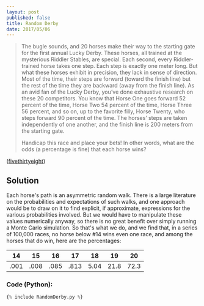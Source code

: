 ```yaml
---
layout: post
published: false
title: Random Derby
date: 2017/05/06
---
```


>The bugle sounds, and 20 horses make their way to the starting gate for the first annual Lucky Derby. These horses, all trained at the mysterious Riddler Stables, are special. Each second, every Riddler-trained horse takes one step. Each step is exactly one meter long. But what these horses exhibit in precision, they lack in sense of direction. Most of the time, their steps are forward (toward the finish line) but the rest of the time they are backward (away from the finish line). As an avid fan of the Lucky Derby, you’ve done exhaustive research on these 20 competitors. You know that Horse One goes forward 52 percent of the time, Horse Two 54 percent of the time, Horse Three 56 percent, and so on, up to the favorite filly, Horse Twenty, who steps forward 90 percent of the time. The horses’ steps are taken independently of one another, and the finish line is 200 meters from the starting gate.
>
>Handicap this race and place your bets! In other words, what are the odds (a percentage is fine) that each horse wins?

<!--more-->

([fivethirtyeight](https://fivethirtyeight.com/features/who-will-win-the-lucky-derby/))

## Solution

Each horse's path is an asymmetric random walk. There is a large literature on the probabilities and expectations of such walks, and one approach would be to draw on it to find explicit, if approximate, expressions for the various probabilities involved. But we would have to manipulate these values numerically anyway, so there is no great benefit over simply running a Monte Carlo simulation. So that's what we do, and we find that, in a series of 100,000 races, no horse below \#14 wins even one race, and among the horses that do win, here are the percentages:

14 | 15 | 16 | 17 | 18 | 19 | 20 
---|----|----|----|----|----|---
.001|.008|.085|.813|5.04|21.8|72.3

### Code (Python):

```python
{% include RandomDerby.py %}
```

<br>
 
